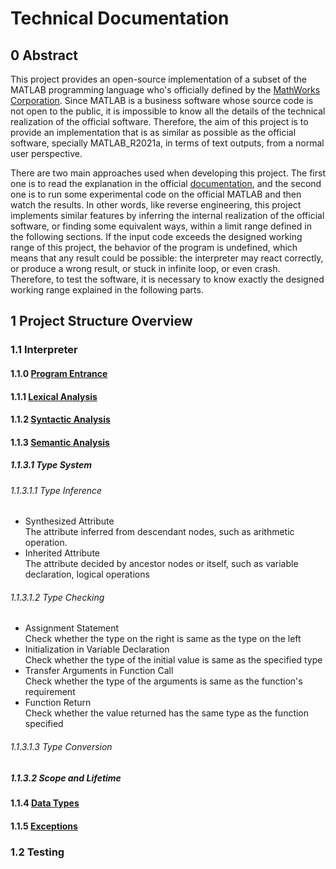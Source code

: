 # Technical Documentation

## 0 Abstract
This project provides an open-source implementation of a subset of the MATLAB programming language who's officially defined by the [MathWorks Corporation](https://www.mathworks.com/). 
Since MATLAB is a business software whose source code is not open to the public, it is impossible to know all the details of the technical realization of the official software. 
Therefore, the aim of this project is to provide an implementation 
that is as similar as possible as the official software, specially MATLAB_R2021a, 
in terms of text outputs, from a normal user perspective. 

There are two main approaches used when developing this project. 
The first one is to read the explanation in the official [documentation](https://ww2.mathworks.cn/help/matlab/), 
and the second one is to run some experimental code on the official MATLAB and then watch the results. 
In other words, like reverse engineering, this project implements similar features by inferring the internal realization of the official software, 
or finding some equivalent ways, within a limit range defined in the following sections. 
If the input code exceeds the designed working range of this project, the behavior of the program is undefined, 
which means that any result could be possible: the interpreter may react correctly, or produce a wrong result, or stuck in infinite loop, or even crash. 
Therefore, to test the software, it is necessary to know exactly the designed working range explained in the following parts. 

## 1 Project Structure Overview
### 1.1 Interpreter
#### 1.1.0 [Program Entrance](MATLAB.py)
#### 1.1.1 [Lexical Analysis](main/I_lexical)
#### 1.1.2 [Syntactic Analysis](main/II_syntactic)
#### 1.1.3 [Semantic Analysis](main/III_semantic)
##### 1.1.3.1 Type System
###### 1.1.3.1.1 Type Inference
- Synthesized Attribute  
The attribute inferred from descendant nodes, 
such as arithmetic operation.
- Inherited Attribute  
The attribute decided by ancestor nodes or itself, 
such as variable declaration, logical operations
###### 1.1.3.1.2 Type Checking
- Assignment Statement  
Check whether the type on the right is same as the type on the left
- Initialization in Variable Declaration  
Check whether the type of the initial value is same as the specified type
- Transfer Arguments in Function Call  
Check whether the type of the arguments is same as the function's requirement
- Function Return  
Check whether the value returned has the same type as the function specified
###### 1.1.3.1.3 Type Conversion
##### 1.1.3.2 Scope and Lifetime
#### 1.1.4 [Data Types](main/data_types)
#### 1.1.5 [Exceptions](main/exceptions)
### 1.2 Testing
